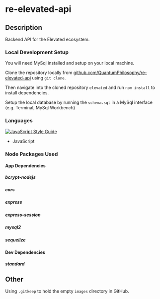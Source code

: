 # re-elevated-api

## Description
Backend API for the Elevated ecosystem.

### Local Development Setup
You will need MySql installed and setup on your local machine.

Clone the repository locally from [github.com/QuantumPhilosophy/re-elevated-api](https://github.com/QuantumPhilosophy/re-elevated-api) using `git clone`.

Then navigate into the cloned repository `elevated` and run `npm install` to install dependencies.

Setup the local database by running the `schema.sql` in a MySql interface (e.g. Terminal, MySql Workbench)

### Languages
[![JavaScript Style Guide](https://img.shields.io/badge/code_style-standard-brightgreen.svg)](https://standardjs.com)
  * JavaScript

### Node Packages Used
#### App Dependencies
##### bcrypt-nodejs
##### cors
##### express
##### express-session
##### mysql2
##### sequelize

#### Dev Dependencies
##### standard

## Other
Using `.gitkeep` to hold the empty `images` directory in GitHub.
